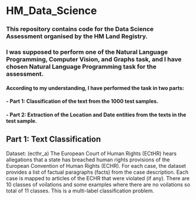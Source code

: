 # HM_Data_Science

### This repository contains code for the Data Science Assessment organised by the HM Land Registry.

### I was supposed to perform one of the Natural Language Programming, Computer Vision, and Graphs task, and I have chosen **Natural Language Programming** task for the assessment. 

#### According to my understanding, I have performed the task in two parts: 
#### - Part 1: Classification of the text from the 1000 test samples. 
#### - Part 2: Extraction of the Location and Date entities from the texts in the test sample. 

## Part 1: Text Classification

Dataset: (ecthr_a) The European Court of Human Rights (ECtHR) hears allegations that a state has breached human rights provisions of the European Convention of Human Rights (ECHR). For each case, the dataset provides a list of factual paragraphs (facts) from the case description. Each case is mapped to articles of the ECHR that were violated (if any). There are 10 classes of voilations and some examples where there are no voilations so total of 11 classes. This is a multi-label classification problem.
